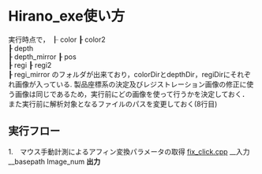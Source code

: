 # Hirano_exe使い方
実行時点で，
┠  color
┠  color2  
┠  depth  
┠  depth_mirror
┠  pos  
┠  regi
┠  regi2    
┠  regi_mirror
のフォルダが出来ており，colorDirとdepthDir，regiDirにそれぞれ画像が入っている.
製品座標系の決定及びレジストレーション画像の修正に使う画像は同じであるため，実行前にどの画像を使って行うかを決定しておく．
また実行前に解析対象となるファイルのパスを変更しておく(8行目)
## 実行フロー
1.　マウス手動計測によるアフィン変換パラメータの取得
[fix_click.cpp](C++script/fix_click.cpp)
__入力__basepath Image_num
__出力__
